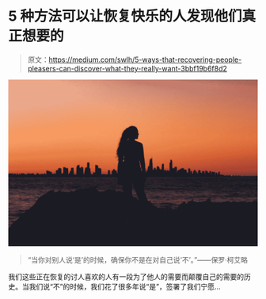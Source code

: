 # 5 种方法可以让恢复快乐的人发现他们真正想要的

> 原文：<https://medium.com/swlh/5-ways-that-recovering-people-pleasers-can-discover-what-they-really-want-3bbf19b6f8d2>

![](img/bb43c5334900673f440bcdff3fd4a91a.png)

> “当你对别人说‘是’的时候，确保你不是在对自己说‘不’。”——保罗·柯艾略

我们这些正在恢复的讨人喜欢的人有一段为了他人的需要而颠覆自己的需要的历史。当我们说“不”的时候，我们花了很多年说“是”，签署了我们宁愿…